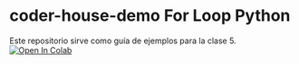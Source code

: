 # coder-house-demo For Loop Python
Este repositorio sirve como guía de ejemplos para la clase 5.
<a href="https://colab.research.google.com/drive/1apGtd3j4qEoMm7bW6r_ob4PfGjaKGnp4?usp=sharing" target="_parent"><img src="https://colab.research.google.com/assets/colab-badge.svg" alt="Open In Colab"/></a>
